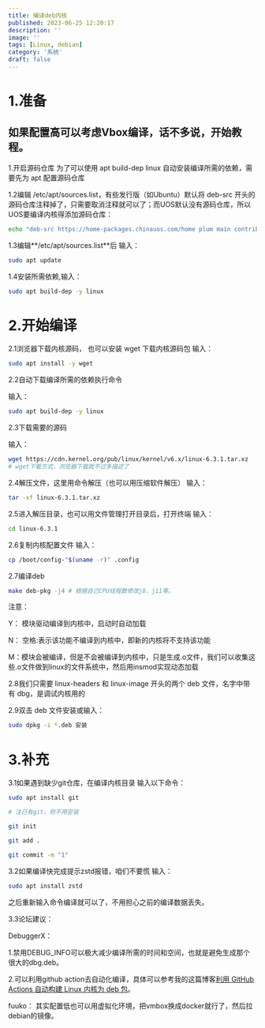 ```yaml
---
title: 编译deb内核
published: 2023-06-25 12:20:17
description: ''
image: ''
tags: [Linux, debian]
category: '系统'
draft: false 
---
```


# 1.准备

## 如果配置高可以考虑Vbox编译，话不多说，开始教程。
1.开启源码仓库
为了可以使用 apt build-dep linux 自动安装编译所需的依赖，需要先为 apt 配置源码仓库

1.2编辑 /etc/apt/sources.list<!-- more -->，有些发行版（如Ubuntu）默认将 deb-src 开头的源码仓库注释掉了，只需要取消注释就可以了；而UOS默认没有源码仓库，所以UOS要编译内核得添加源码仓库：

``` bash
echo "deb-src https://home-packages.chinauos.com/home plum main contrib non-free" >> /etc/apt/sources.list
```

1.3编辑**/etc/apt/sources.list**后
输入：

``` bash
sudo apt update
```

1.4安装所需依赖,输入：

``` bash
sudo apt build-dep -y linux 
```

# 2.开始编译

2.1浏览器下载内核源码，
也可以安装 wget 下载内核源码包
输入：

``` bash
sudo apt install -y wget
```

2.2自动下载编译所需的依赖执行命令

输入：
``` bash
sudo apt build-dep -y linux
```

2.3下载需要的源码

输入：
``` bash
wget https://cdn.kernel.org/pub/linux/kernel/v6.x/linux-6.3.1.tar.xz 
# wget下载方式，浏览器下载就不过多描述了
```

2.4解压文件，这里用命令解压（也可以用压缩软件解压）
输入：

``` bash
tar -xf linux-6.3.1.tar.xz
```

2.5进入解压目录，也可以用文件管理打开目录后，打开终端
输入：

``` bash
cd linux-6.3.1
```

2.6复制内核配置文件
输入：

``` bash
cp /boot/config-"$(uname -r)" .config
```
2.7编译deb

``` bash
make deb-pkg -j4 # 根据自己CPU线程数修改j8，j11等。
```

注意：

Y： 模块驱动编译到内核中，启动时自动加载

N： 空格:表示该功能不编译到内核中，即新的内核将不支持该功能

M：模块会被编译，但是不会被编译到内核中，只是生成.o文件，我们可以收集这些.o文件做到linux的文件系统中，然后用insmod实现动态加载

2.8我们只需要 linux-headers 和 linux-image 开头的两个 deb 文件，名字中带有 dbg，是调试内核用的

2.9双击 deb 文件安装或输入：

``` bash
sudo dpkg -i *.deb 安装
```
# 3.补充

3.1如果遇到缺少git仓库，在编译内核目录
输入以下命令：

``` bash
sudo apt install git

# 注已有git，则不用安装

git init

git add .

git commit -m "1"

```

3.2如果编译快完成提示zstd报错，咱们不要慌
输入：

``` bash
sudo apt install zstd
```

之后重新输入命令编译就可以了，不用担心之前的编译数据丢失。


3.3论坛建议：

DebuggerX：

1.禁用DEBUG_INFO可以极大减少编译所需的时间和空间，也就是避免生成那个很大的dbg.deb。

2.可以利用github action去自动化编译，具体可以参考我的这篇博客[利用 GitHub Actions 自动构建 Linux 内核为 deb 包](https://www.debuggerx.com/2021/08/17/Using-github-actions-to-build-kernel-deb-packages/)。

fuuko：
其实配置低也可以用虚拟化环境，把vmbox换成docker就行了，然后拉debian的镜像。


